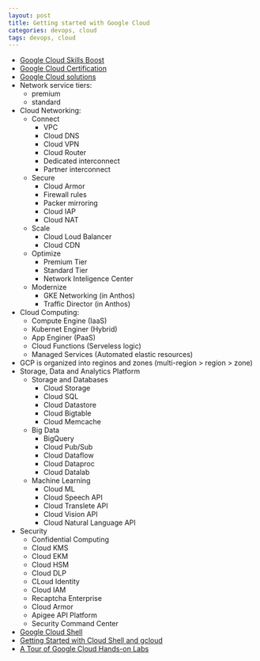 ```yaml
---
layout: post
title: Getting started with Google Cloud
categories: devops, cloud
tags: devops, cloud
---
```


* [Google Cloud Skills Boost](https://www.cloudskillsboost.google/paths)
* [Google Cloud Certification](https://cloud.google.com/certification)
* [Google Cloud solutions](https://cloud.google.com/solutions)
* Network service tiers:
  * premium
  * standard
* Cloud Networking:
  * Connect
    * VPC
    * Cloud DNS
    * Cloud VPN
    * Cloud Router
    * Dedicated interconnect
    * Partner interconnect
  * Secure
    * Cloud Armor
    * Firewall rules
    * Packer mirroring
    * Cloud IAP
    * Cloud NAT
  * Scale
    * Cloud Loud Balancer
    * Cloud CDN
  * Optimize
    * Premium Tier
    * Standard Tier
    * Network Inteligence Center
  * Modernize
    * GKE Networking (in Anthos)
    * Traffic Director (in Anthos)
* Cloud Computing:
  * Compute Engine (IaaS)
  * Kubernet Enginer (Hybrid)
  * App Enginer (PaaS)
  * Cloud Functions (Serveless logic)
  * Managed Services (Automated elastic resources)
* GCP is organized into reginos and zones (multi-region > region > zone)
* Storage, Data and Analytics Platform
  * Storage and Databases
    * Cloud Storage
    * Cloud SQL
    * Cloud Datastore
    * Cloud Bigtable
    * Cloud Memcache
  * Big Data
    * BigQuery
    * Cloud Pub/Sub
    * Cloud Dataflow
    * Cloud Dataproc
    * Cloud Datalab
  * Machine Learning
    * Cloud ML
    * Cloud Speech API
    * Cloud Translete API
    * Cloud Vision API
    * Cloud Natural Language API
* Security 
  * Confidential Computing
  * Cloud KMS
  * Cloud EKM
  * Cloud HSM
  * Cloud DLP
  * CLoud Identity
  * Cloud IAM
  * Recaptcha Enterprise
  * Cloud Armor
  * Apigee API Platform
  * Security Command Center
* [Google Cloud Shell](https://cloud.google.com/shell)
* [Getting Started with Cloud Shell and gcloud](https://www.cloudskillsboost.google/focuses/563?locale=en&parent=catalog)
* [A Tour of Google Cloud Hands-on Labs](https://www.cloudskillsboost.google/focuses/2794?locale=en&parent=catalog)